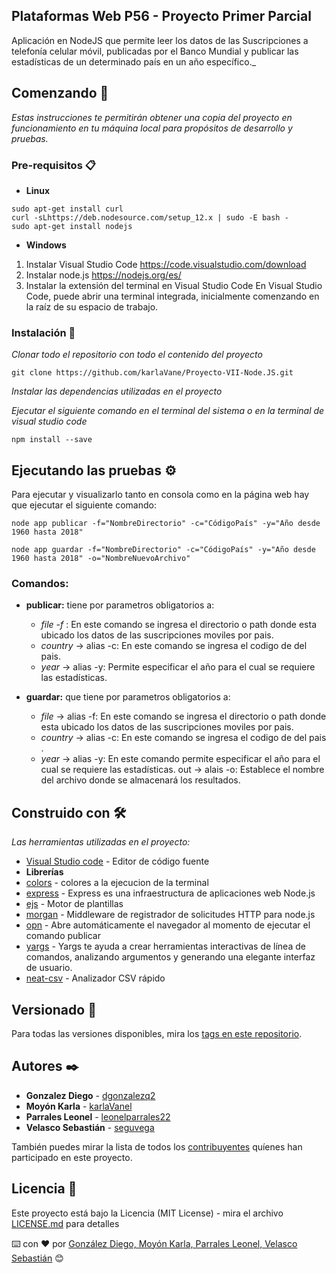 ## Plataformas Web P56 - Proyecto Primer Parcial 

Aplicación en NodeJS que permite leer los datos de las
Suscripciones a telefonía celular móvil, publicadas por el Banco
Mundial y publicar las estadísticas de un determinado país en un
año específico._

## Comenzando 🚀

_Estas instrucciones te permitirán obtener una copia del proyecto en funcionamiento en tu máquina local para propósitos de desarrollo y pruebas._

### Pre-requisitos 📋


 * **Linux**

```
sudo apt-get install curl
curl -sLhttps://deb.nodesource.com/setup_12.x | sudo -E bash -
sudo apt-get install nodejs
```
 * **Windows**
 1. Instalar Visual Studio Code
    https://code.visualstudio.com/download
 2. Instalar node.js
    https://nodejs.org/es/
 3. Instalar la extensión del terminal en Visual Studio Code
    En Visual Studio Code, puede abrir una terminal integrada, inicialmente comenzando en la raíz de su espacio de trabajo.


### Instalación 🔧

_Clonar todo el repositorio con todo el contenido del proyecto_

```
git clone https://github.com/karlaVane/Proyecto-VII-Node.JS.git
```

_Instalar las dependencias utilizadas en el proyecto_

_Ejecutar el siguiente comando en el terminal del sistema o en la terminal de visual studio code_

```
npm install --save
```

## Ejecutando las pruebas ⚙️

Para ejecutar y visualizarlo tanto en consola como en la página web hay que ejecutar el siguiente comando:

```
node app publicar -f="NombreDirectorio" -c="CódigoPaís" -y="Año desde 1960 hasta 2018"
```
```
node app guardar -f="NombreDirectorio" -c="CódigoPaís" -y="Año desde 1960 hasta 2018" -o="NombreNuevoArchivo"
```
### Comandos:
* **publicar:** tiene por parametros obligatorios a:
   * _file  -f_ : En este comando se ingresa el directorio o path donde esta ubicado los datos de las suscripciones moviles por pais.
   * _country_ -> alias -c: En este comando se ingresa el codigo de del pais.
   * _year_ -> alias -y: Permite especificar el año para el cual se requiere las estadísticas.

* **guardar:** que tiene por parametros obligatorios a:
   * _file_ -> alias -f: En este comando se ingresa el directorio o path donde esta ubicado los datos de las suscripciones moviles por pais.
   * _country_ -> alias -c: En este comando se ingresa el codigo de del pais .
   * _year_ -> alias -y: En este comando permite especificar el año para el cual se requiere las estadísticas.
   out -> alais -o: Establece el nombre del archivo donde se almacenará los resultados.

## Construido con 🛠️

_Las herramientas utilizadas en el proyecto:_

* [Visual Studio code](https://code.visualstudio.com/) - Editor de código fuente
* **Librerías** 
* [colors](https://www.npmjs.com/package/colors) - colores a la ejecucion de la terminal
* [express](https://expressjs.com/es/) - Express es una infraestructura de aplicaciones web Node.js
* [ejs](https://ejs.co/) - Motor de plantillas
* [morgan](https://www.npmjs.com/package/morgan) - Middleware de registrador de solicitudes HTTP para node.js
* [opn](https://www.npmjs.com/package/open) - Abre automáticamente el navegador al momento de ejecutar el comando publicar
* [yargs](https://www.npmjs.com/package/yargs) - Yargs te ayuda a crear herramientas interactivas de línea de comandos, analizando argumentos y generando una elegante interfaz de usuario.
* [neat-csv](https://www.npmjs.com/package/neat-csv) - Analizador CSV rápido

## Versionado 📌

Para todas las versiones disponibles, mira los [tags en este repositorio](https://github.com/karlaVane/Proyecto-VII-Node.JS/tags).

## Autores ✒️

* **Gonzalez Diego** - [dgonzalezq2](https://github.com/dgonzalezq2)
* **Moyón Karla** - [karlaVanel](https://github.com/karlaVane/)
* **Parrales Leonel** - [leonelparrales22](https://github.com/leonelparrales22)
* **Velasco Sebastián** - [seguvega](https://github.com/seguvega)

También puedes mirar la lista de todos los [contribuyentes](https://github.com/karlaVane/Proyecto-VII-Node.JS/graphs/contributors) quíenes han participado en este proyecto. 

## Licencia 📄

Este proyecto está bajo la Licencia (MIT License) - mira el archivo [LICENSE.md](LICENSE.md) para detalles

⌨️ con ❤️ por [González Diego, Moyón Karla, Parrales Leonel, Velasco Sebastián](https://github.com/karlaVane/Proyecto-VII-Node.JS) 😊

